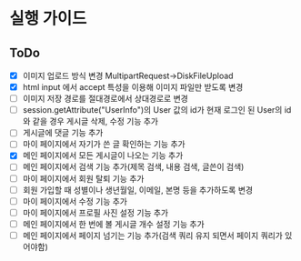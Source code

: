 # 실행 가이드

## ToDo

- [x] 이미지 업로드 방식 변경 MultipartRequest->DiskFileUpload
- [x] html input 에서 accept 특성을 이용해 이미지 파일만 받도록 변경
- [ ] 이미지 저장 경로를 절대경로에서 상대경로로 변경
- [ ] session.getAttribute("UserInfo")의 User 값의 id가 현재 로그인 된 User의 id와 같을 경우 게시글 삭제, 수정 기능 추가
- [ ] 게시글에 댓글 기능 추가
- [ ] 마이 페이지에서 자기가 쓴 글 확인하는 기능 추가
- [x] 메인 페이지에서 모든 게시글이 나오는 기능 추가
- [ ] 메인 페이지에서 검색 기능 추가(제목 검색, 내용 검색, 글쓴이 검색)
- [ ] 마이 페이지에서 회원 탈퇴 기능 추가
- [ ] 회원 가입할 때 성별이나 생년월일, 이메일, 본명 등을 추가하도록 변경
- [ ] 마이 페이지에서 수정 기능 추가
- [ ] 마이 페이지에서 프로필 사진 설정 기능 추가
- [ ] 메인 페이지에서 한 번에 볼 게시글 개수 설정 기능 추가
- [ ] 메인 페이지에서 페이지 넘기는 기능 추가(검색 쿼리 유지 되면서 페이지 쿼리가 있어야함)

